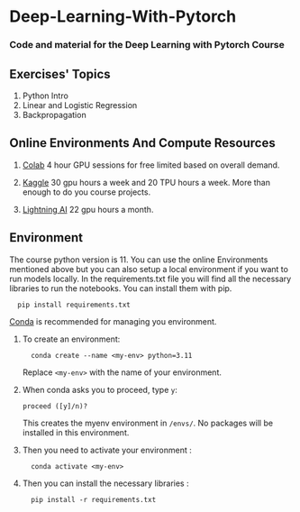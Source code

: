 # Deep-Learning-With-Pytorch

### Code and material for the Deep Learning with Pytorch Course

## Exercises' Topics

1. Python Intro
2. Linear and Logistic Regression
3. Backpropagation

## Online Environments And Compute Resources

1. [Colab](https://colab.research.google.com/)
4 hour GPU sessions for free limited based on overall demand.

2. [Kaggle](https://www.kaggle.com/)
30 gpu hours a week and 20 TPU hours a week. More than enough to do you course projects.

3. [Lightning AI](https://lightning.ai/)
22 gpu hours a month.

## Environment

The course python version is 11. You can use the online Environments mentioned above but you can also setup a local environment if you want to run models locally.
In the requirements.txt file you will find all the necessary libraries to run the notebooks.
You can install them with pip.

      pip install requirements.txt

[Conda](https://docs.conda.io/projects/conda/en/latest/index.html#) is recommended for managing you environment.

1. To create an environment:

    ```
      conda create --name <my-env> python=3.11
    ```

   Replace ``<my-env>`` with the name of your environment.

2. When conda asks you to proceed, type ``y``:

      ``proceed ([y]/n)?``

   This creates the myenv environment in ``/envs/``. No
   packages will be installed in this environment.

3. Then you need to activate your environment :

    ```
      conda activate <my-env>
    ```

4. Then you can install the necessary libraries :

    ```
      pip install -r requirements.txt
    ```
